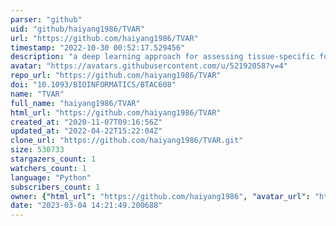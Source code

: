 ```yaml
---
parser: "github"
uid: "github/haiyang1986/TVAR"
url: "https://github.com/haiyang1986/TVAR"
timestamp: "2022-10-30 00:52:17.529456"
description: "a deep learning approach for assessing tissue-specific functional effects of non-coding variants"
avatar: "https://avatars.githubusercontent.com/u/52192058?v=4"
repo_url: "https://github.com/haiyang1986/TVAR"
doi: "10.1093/BIOINFORMATICS/BTAC608"
name: "TVAR"
full_name: "haiyang1986/TVAR"
html_url: "https://github.com/haiyang1986/TVAR"
created_at: "2020-11-07T09:16:56Z"
updated_at: "2022-04-22T15:22:04Z"
clone_url: "https://github.com/haiyang1986/TVAR.git"
size: 530733
stargazers_count: 1
watchers_count: 1
language: "Python"
subscribers_count: 1
owner: {"html_url": "https://github.com/haiyang1986", "avatar_url": "https://avatars.githubusercontent.com/u/52192058?v=4", "login": "haiyang1986", "type": "User"}
date: "2023-03-04 14:21:49.200688"
---
```

